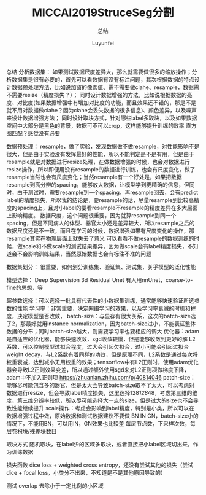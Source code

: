 ﻿---
layout: post
title: "MICCAI2019StruceSeg分割"
subtitle: "总结"
author: Luyunfei
header-style: text
tag:
  - 比赛
---
总结
分析数据集：
如果测试数据尺度差异大，那么就需要做很多的缩放操作；分析数据集是很有必要的，首先可以看数据有没有标注问题，其次根据数据的特点设计数据预处理方法，比如说加窗的像素值、需不需要做clahe、resample，数据需不需要resize（精度损失？）；
同时设计数据增强的方法，比如说根据数据的亮度、对比度(如果数据增强中有增加对比度的功能，而且效果还不错的，那是不是就不用对数据做clahe？因为clahe会丢失数据的很多信息)、颜色差异，以及噪声来设计数据增强方法；
同时设计取块方式，针对哪些label多取块，以及如果数据空间中大部分是黑色的背景，数据可不可以crop，这样能够提升训练的效率
直方图匹配？感觉没有必要

数据预处理：
resample，做了实验，发现数据做不做resample，对性能影响不是很大，但是由于实验没有发挥最好的性能，所以不能判定是不是有用，但是由于resample就是对数据进行resize处理，在做数据增强的时候，也会对数据进行resize操作，所以即便用没有resample的数据进行训练，也会有尺度变化，做了resample当然也会有尺度变化；当然resample有一个好处是，如果把数据resample到高分辨的spacing，能够放大数据，让模型学到更精确的信息，但同时，由于测试时，需要resample到一个spacing，再resample回去，会有predict label的精度损失，所以我的结论是，要resample的话，尽量resample到比较高精度的spacing上，且对小label的要看resample不resample的精度差异在多大层面上影响精度。
数据尺度，这个问题很重要，因为就算resample到同一个spacing，但是不同病人的体型、器官大小还是差异较大，所以resample之后的数据尺度还是不一致，而且在学习的时候，数据增强如果有尺度变化的操作，那resample其实在物理层面上就失去了意义
可以看看不做resample的数据训练的时候，做scale和不做scale的测试结果差异，因为做scale会有label精度损失，不知道会不会影响训练结果，当然原始数据也会有标注不准的问题

数据集划分：
很重要，如何划分训练集、验证集、测试集，关乎模型的泛化性能

模型选择：
Deep Supervision 3d Residual Unet
有人用nnUnet，coarse-to-fine的思想，等

超参数选择：可以选择一批具有代表性的小数据集训练，通常能够快速验证所选参数的性能
学习率：非常重要，决定网络学习的效果，以及学习率衰减的时机和程度，决定模型是否收敛，
batch-size：与显存有很大关系，这次的batch-size选了2，那最好就用instance normalization，因为batch-size过小，不能表征整体数据的分布；同时batch-size越大，则需要学习率也要相应的调大
优化器：adam是自适应的优化器，能够快速收敛，sgd收敛较慢，但是能够收敛到更好的解
L2系数，可以控制模型过拟合程度，过大会引起欠拟合，过小可能会引起过拟合
weight decay，与L2系数有着同样的功效，但是原理不同，L2系数是通过每次将权重衰减，达到减小无用权重的效果；tensorflow中有L2正则时，使用adam优化器会导致L2正则效果变差，所以通过额外使用sgd来对L2正则项做梯度下降，adam中不加入正则项  https://zhuanlan.zhihu.com/p/40814046
patch-size：能够尽可能包含多的器官，但是太大会导致batch-size取不了太大，可以考虑对数据进行resize，但会导致label精度损失，这里选择128*128*48，考虑第三维的维度，第三维分辨率较低，所以尽可能选择大一点的size，但是过大的size也不会导致性能继续提升
scale操作：考虑会影响到label精度，特别是小类，所以可以在数据增强过程中做，原始数据和测试数据建议不要做
BN IN GN，batch-size小的情况下，不能用BN，可以用IN，GN效果也比较差
每层节点数，下采样次数，每层卷积块/残差块数目

取块方式
随机取块，在label少的区域多取块，或者直接把小label区域切出来，作为训练数据

损失函数
dice loss + weighted cross entropy，还没有尝试其他的损失（尝试dice + focal loss，小类分不出来，不知道是不是其他原因导致的）

测试
overlap
去除小于一定比例的小区域